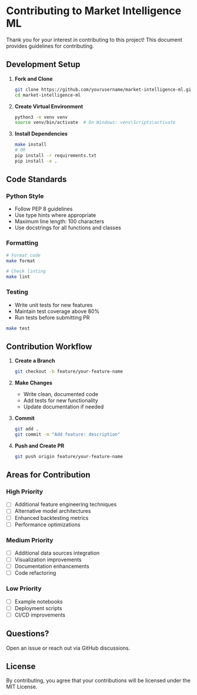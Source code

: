 # Contributing to Market Intelligence ML

Thank you for your interest in contributing to this project! This document provides guidelines for contributing.

## Development Setup

1. **Fork and Clone**
   ```bash
   git clone https://github.com/yourusername/market-intelligence-ml.git
   cd market-intelligence-ml
   ```

2. **Create Virtual Environment**
   ```bash
   python3 -m venv venv
   source venv/bin/activate  # On Windows: venv\Scripts\activate
   ```

3. **Install Dependencies**
   ```bash
   make install
   # OR
   pip install -r requirements.txt
   pip install -e .
   ```

## Code Standards

### Python Style
- Follow PEP 8 guidelines
- Use type hints where appropriate
- Maximum line length: 100 characters
- Use docstrings for all functions and classes

### Formatting
```bash
# Format code
make format

# Check linting
make lint
```

### Testing
- Write unit tests for new features
- Maintain test coverage above 80%
- Run tests before submitting PR

```bash
make test
```

## Contribution Workflow

1. **Create a Branch**
   ```bash
   git checkout -b feature/your-feature-name
   ```

2. **Make Changes**
   - Write clean, documented code
   - Add tests for new functionality
   - Update documentation if needed

3. **Commit**
   ```bash
   git add .
   git commit -m "Add feature: description"
   ```

4. **Push and Create PR**
   ```bash
   git push origin feature/your-feature-name
   ```

## Areas for Contribution

### High Priority
- [ ] Additional feature engineering techniques
- [ ] Alternative model architectures
- [ ] Enhanced backtesting metrics
- [ ] Performance optimizations

### Medium Priority
- [ ] Additional data sources integration
- [ ] Visualization improvements
- [ ] Documentation enhancements
- [ ] Code refactoring

### Low Priority
- [ ] Example notebooks
- [ ] Deployment scripts
- [ ] CI/CD improvements

## Questions?

Open an issue or reach out via GitHub discussions.

## License

By contributing, you agree that your contributions will be licensed under the MIT License.
